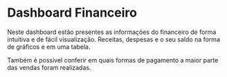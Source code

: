 # Dashboard Financeiro

Neste dashboard estão presentes as informações do financeiro de forma intuitiva e de fácil visualização. Receitas, despesas e o seu saldo na forma de gráficos e em uma tabela.

Também é possível conferir em quais formas de pagamento a maior parte das vendas foram realizadas.

